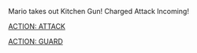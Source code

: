Mario takes out Kitchen Gun! 
Charged Attack Incoming!

[ACTION: ATTACK](/act2/attack2-2.md)

[ACTION: GUARD](/act2/guard2-2.md)